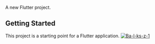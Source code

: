 A new Flutter project.

## Getting Started

This project is a starting point for a Flutter application.
<a href="https://ibb.co/qgd9DmT"><img src="https://i.ibb.co/8x02mP1/Ba-l-ks-z-1.jpg" alt="Ba-l-ks-z-1" border="0"></a>
